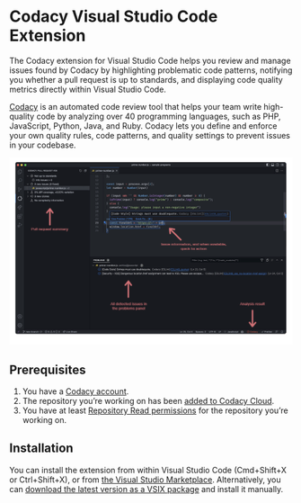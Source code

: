 # Codacy Visual Studio Code Extension

The Codacy extension for Visual Studio Code helps you review and manage issues found by Codacy by highlighting problematic code patterns, notifying you whether a pull request is up to standards, and displaying code quality metrics directly within Visual Studio Code.

[Codacy](https://www.codacy.com/) is an automated code review tool that helps your team write high-quality code by analyzing over 40 programming languages, such as PHP, JavaScript, Python, Java, and Ruby. Codacy lets you define and enforce your own quality rules, code patterns, and quality settings to prevent issues in your codebase.

![Extension Screenshot](.readme/screenshot-01.png)

## Prerequisites
1.  You have a [Codacy account](https://www.codacy.com/signup-codacy).
2.  The repository you’re working on has been [added to Codacy Cloud](https://docs.codacy.com/organizations/managing-repositories/#adding-a-repository).
3.  You have at least [Repository Read permissions](https://docs.codacy.com/organizations/roles-and-permissions-for-organizations/) for the repository you’re working on.

## Installation

You can install the extension from within Visual Studio Code (Cmd+Shift+X or Ctrl+Shift+X), or from [the Visual Studio Marketplace](https://marketplace.visualstudio.com/items?itemName=codacy-app.codacy). Alternatively, you can [download the latest version as a VSIX package](https://github.com/codacy/codacy-vscode-extension/releases) and install it manually. 

